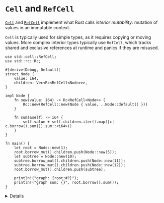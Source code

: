 # `Cell` and `RefCell`

[`Cell`](https://doc.rust-lang.org/std/cell/struct.Cell.html) and
[`RefCell`](https://doc.rust-lang.org/std/cell/struct.RefCell.html) implement
what Rust calls _interior mutability:_ mutation of values in an immutable
context.

`Cell` is typically used for simple types, as it requires copying or moving
values. More complex interior types typically use `RefCell`, which tracks shared
and exclusive references at runtime and panics if they are misused.

```rust,editable
use std::cell::RefCell;
use std::rc::Rc;

#[derive(Debug, Default)]
struct Node {
    value: i64,
    children: Vec<Rc<RefCell<Node>>>,
}

impl Node {
    fn new(value: i64) -> Rc<RefCell<Node>> {
        Rc::new(RefCell::new(Node { value, ..Node::default() }))
    }

    fn sum(&self) -> i64 {
        self.value + self.children.iter().map(|c| c.borrow().sum()).sum::<i64>()
    }
}

fn main() {
    let root = Node::new(1);
    root.borrow_mut().children.push(Node::new(5));
    let subtree = Node::new(10);
    subtree.borrow_mut().children.push(Node::new(11));
    subtree.borrow_mut().children.push(Node::new(12));
    root.borrow_mut().children.push(subtree);

    println!("graph: {root:#?}");
    println!("graph sum: {}", root.borrow().sum());
}
```

<details>

- If we were using `Cell` instead of `RefCell` in this example, we would have to move the `Node` out of the `Rc` to push children, then move it back in. This is safe because there's always one, un-referenced value in the cell, but it's not ergonomic.
- To do anything with a Node, you must call a `RefCell` method, usually `borrow` or `borrow_mut`.
- Demonstrate that reference loops can be created by adding `root` to `subtree.children` (don't try to print it!).
- To demonstrate a runtime panic, add a `fn inc(&mut self)` that increments `self.value` and calls the same method on its children. This will panic in the presence of the reference loop, with `thread 'main' panicked at 'already borrowed: BorrowMutError'`.

</details>
